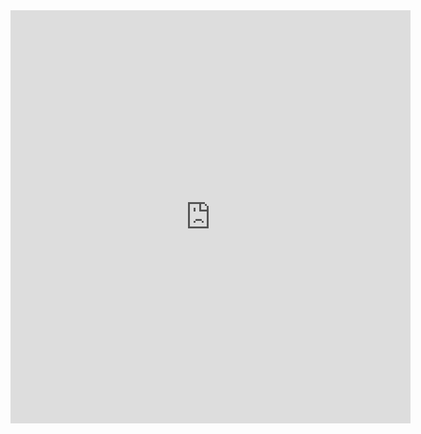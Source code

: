 <iframe src="https://docs.google.com/forms/d/e/1FAIpQLSd-7N8TonC6Fev5IUiq5TmOkoaPpfP0ovV2gRXJqMifc7LauQ/viewform?embedded=true" width="640" height="661" frameborder="0" marginheight="0" marginwidth="0">Loading…</iframe>
